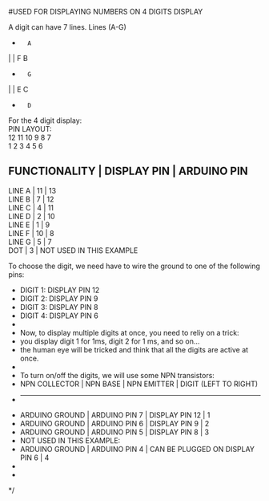#USED FOR DISPLAYING NUMBERS ON 4 DIGITS DISPLAY  
  
A digit can have 7 lines. Lines (A-G)  
  -       A  
 | |     F B  
  -       G  
 | |     E C  
  -       D  
  
For the 4 digit display:  
PIN LAYOUT:   
    12 11 10 9  8  7  
    1  2  3  4  5  6  
  
FUNCTIONALITY  | DISPLAY PIN | ARDUINO PIN  
------------------------------------------  
LINE A         | 11          | 13  
LINE B         | 7           | 12  
LINE C         | 4           | 11  
LINE D         | 2           | 10  
LINE E         | 1           | 9  
LINE F         | 10          | 8  
LINE G         | 5           | 7  
DOT            | 3           | NOT USED IN THIS EXAMPLE  
  
To choose the digit, we need have to wire the ground to one of the following pins:  
* DIGIT 1: DISPLAY PIN 12  
* DIGIT 2: DISPLAY PIN 9  
* DIGIT 3: DISPLAY PIN 8  
* DIGIT 4: DISPLAY PIN 6  
 *  
 * Now, to display multiple digits at once, you need to reliy on a trick: 
 * you display digit 1 for 1ms, digit 2 for 1 ms, and so on...
 * the human eye will be tricked and think that all the digits are active at once. 
 * 
 * To turn on/off the digits, we will use some NPN transistors: 
 * NPN COLLECTOR  | NPN BASE      | NPN EMITTER                     | DIGIT (LEFT TO RIGHT)
 * ----------------------------------------------------------------------------------------
 * ARDUINO GROUND | ARDUINO PIN 7 | DISPLAY PIN 12                  | 1
 * ARDUINO GROUND | ARDUINO PIN 6 | DISPLAY PIN 9                   | 2
 * ARDUINO GROUND | ARDUINO PIN 5 | DISPLAY PIN 8                   | 3
 * NOT USED IN THIS EXAMPLE: 
 * ARDUINO GROUND | ARDUINO PIN 4 | CAN BE PLUGGED ON DISPLAY PIN 6 | 4
 *  
 *  
 */

